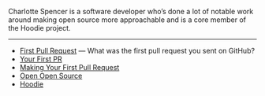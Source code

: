 Charlotte Spencer is a software developer who’s done a lot of notable work around making open source more approachable and is a core member of the Hoodie project.

---

- [First Pull Request](https://firstpr.me/) — What was the first pull request you sent on GitHub?
- [Your First PR](http://yourfirstpr.github.io/)
- [Making Your First Pull Request](https://web.archive.org/web/20171028170042/http://www.charlotteis.co.uk/making-your-first-pull-request/)
- [Open Open Source](https://web.archive.org/web/20161218232816/http://www.charlotteis.co.uk/open-open-source/)
- [Hoodie](http://hood.ie/)
